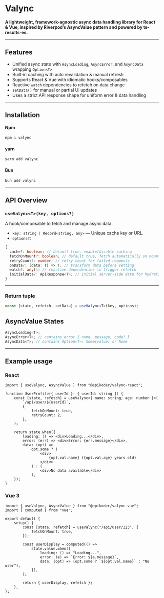 # Valync

**A lightweight, framework-agnostic async data handling library for React & Vue, inspired by Riverpod’s AsyncValue pattern and powered by ts-results-es.**

---

## Features

- Unified async state with `AsyncLoading`, `AsyncError`, and `AsyncData` wrapping `Option<T>`
- Built-in caching with auto revalidation & manual refresh
- Supports React & Vue with idiomatic hooks/composables
- Reactive `watch` dependencies to refetch on data change
- `setData()` for manual or partial UI updates
- Uses a strict API response shape for uniform error & data handling

---

## Installation

#### Npm
```bash
npm i valync
```
#### yarn
```bash
yarn add valync
```
#### Bun
```bash
bun add valync
```

---

## API Overview

### `useValync<T>(key, options?)`

A hook/composable to fetch and manage async data.

- `key: string | Record<string, any>` — Unique cache key or URL.
- `options?`:

```ts
{
  cache?: boolean; // default true, enable/disable caching
  fetchOnMount?: boolean; // default true, fetch automatically on mount
  retryCount?: number; // retry count for failed requests
  onData?: (data: T) => T; // transform data before setting
  watch?: any[]; // reactive dependencies to trigger refetch
  initialData?: ApiResponse<T>; // initial server-side data for hydration
}
```
---

### Return tuple

```ts
const [state, refetch, setData] = useValync<T>(key, options);
```

## AsyncValue States

```ts
AsyncLoading<T>;
AsyncError<T>; // contains error { name, message, code? }
AsyncData<T>; // contains Option<T>: Some(value) or None
```
---

## Example usage

### React

```tsx
import { useValync, AsyncValue } from "@epikoder/valync-react";

function UserProfile({ userId }: { userId: string }) {
    const [state, refetch] = useValync<{ name: string; age: number }>(
        `/api/user/${userId}`,
        {
            fetchOnMount: true,
            retryCount: 2,
        },
    );

    return state.when({
        loading: () => <div>Loading...</div>,
        error: (err) => <div>Error: {err.message}</div>,
        data: (opt) =>
            opt.some ? (
                <div>
                    {opt.val.name} ({opt.val.age} years old)
                </div>
            ) : (
                <div>No data available</div>
            ),
    });
}
```

### Vue 3

```tsx
import { useValync, AsyncValue } from "@epikoder/valync-vue";
import { computed } from "vue";

export default {
    setup() {
        const [state, refetch] = useValync("/api/user/123", {
            fetchOnMount: true,
        });

        const userDisplay = computed(() =>
            state.value.when({
                loading: () => "Loading...",
                error: (e) => `Error: ${e.message}`,
                data: (opt) => (opt.some ? `${opt.val.name}` : "No user"),
            }),
        );

        return { userDisplay, refetch };
    },
};
```
